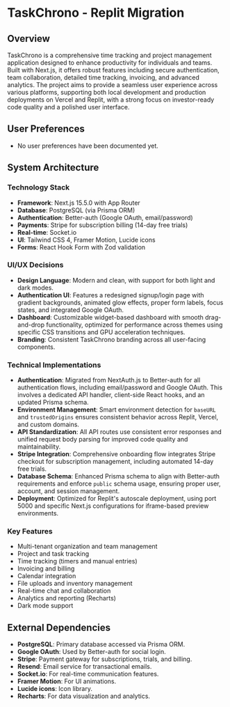 # TaskChrono - Replit Migration

## Overview
TaskChrono is a comprehensive time tracking and project management application designed to enhance productivity for individuals and teams. Built with Next.js, it offers robust features including secure authentication, team collaboration, detailed time tracking, invoicing, and advanced analytics. The project aims to provide a seamless user experience across various platforms, supporting both local development and production deployments on Vercel and Replit, with a strong focus on investor-ready code quality and a polished user interface.

## User Preferences
- No user preferences have been documented yet.

## System Architecture

### Technology Stack
- **Framework**: Next.js 15.5.0 with App Router
- **Database**: PostgreSQL (via Prisma ORM)
- **Authentication**: Better-auth (Google OAuth, email/password)
- **Payments**: Stripe for subscription billing (14-day free trials)
- **Real-time**: Socket.io
- **UI**: Tailwind CSS 4, Framer Motion, Lucide icons
- **Forms**: React Hook Form with Zod validation

### UI/UX Decisions
- **Design Language**: Modern and clean, with support for both light and dark modes.
- **Authentication UI**: Features a redesigned signup/login page with gradient backgrounds, animated glow effects, proper form labels, focus states, and integrated Google OAuth.
- **Dashboard**: Customizable widget-based dashboard with smooth drag-and-drop functionality, optimized for performance across themes using specific CSS transitions and GPU acceleration techniques.
- **Branding**: Consistent TaskChrono branding across all user-facing components.

### Technical Implementations
- **Authentication**: Migrated from NextAuth.js to Better-auth for all authentication flows, including email/password and Google OAuth. This involves a dedicated API handler, client-side React hooks, and an updated Prisma schema.
- **Environment Management**: Smart environment detection for `baseURL` and `trustedOrigins` ensures consistent behavior across Replit, Vercel, and custom domains.
- **API Standardization**: All API routes use consistent error responses and unified request body parsing for improved code quality and maintainability.
- **Stripe Integration**: Comprehensive onboarding flow integrates Stripe checkout for subscription management, including automated 14-day free trials.
- **Database Schema**: Enhanced Prisma schema to align with Better-auth requirements and enforce `public` schema usage, ensuring proper user, account, and session management.
- **Deployment**: Optimized for Replit's autoscale deployment, using port 5000 and specific Next.js configurations for iframe-based preview environments.

### Key Features
- Multi-tenant organization and team management
- Project and task tracking
- Time tracking (timers and manual entries)
- Invoicing and billing
- Calendar integration
- File uploads and inventory management
- Real-time chat and collaboration
- Analytics and reporting (Recharts)
- Dark mode support

## External Dependencies
- **PostgreSQL**: Primary database accessed via Prisma ORM.
- **Google OAuth**: Used by Better-auth for social login.
- **Stripe**: Payment gateway for subscriptions, trials, and billing.
- **Resend**: Email service for transactional emails.
- **Socket.io**: For real-time communication features.
- **Framer Motion**: For UI animations.
- **Lucide icons**: Icon library.
- **Recharts**: For data visualization and analytics.